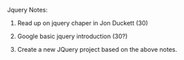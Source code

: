 Jquery Notes:

1. Read up on jquery chaper in Jon Duckett (30)
2. Google basic jquery introduction (30?)

3. Create a new JQuery project based on the above notes.